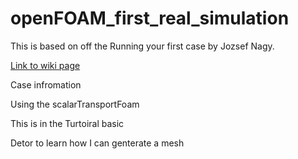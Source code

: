 # openFOAM_first_real_simulation

This is based on off the Running your first case by Jozsef Nagy.

[Link to wiki page](https://wiki.openfoam.com/Running_your_first_case_by_Jozsef_Nagy)

Case infromation

Using the scalarTransportFoam

This is in the Turtoiral basic

Detor to learn how I can genterate a mesh